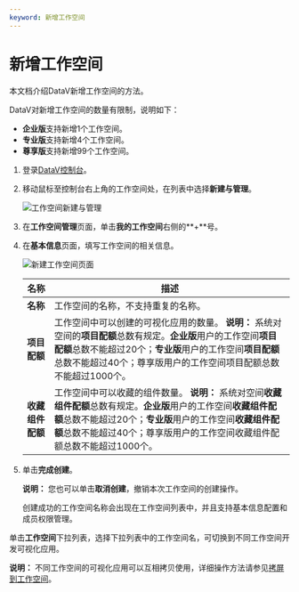 ```yaml
---
keyword: 新增工作空间
---
```


# 新增工作空间

本文档介绍DataV新增工作空间的方法。

DataV对新增工作空间的数量有限制，说明如下：

-   **企业版**支持新增1个工作空间。
-   **专业版**支持新增4个工作空间。
-   **尊享版**支持新增99个工作空间。

1.  登录[DataV控制台](https://datav.aliyun.com/)。

2.  移动鼠标至控制台右上角的工作空间处，在列表中选择**新建与管理**。

    ![工作空间新建与管理](https://static-aliyun-doc.oss-accelerate.aliyuncs.com/assets/img/zh-CN/4304992951/p40657.png)

3.  在**工作空间管理**页面，单击**我的工作空间**右侧的**+**号。

4.  在**基本信息**页面，填写工作空间的相关信息。

    ![新建工作空间页面](https://static-aliyun-doc.oss-accelerate.aliyuncs.com/assets/img/zh-CN/8204992951/p40669.png)

    |名称|描述|
    |--|--|
    |**名称**|工作空间的名称，不支持重复的名称。|
    |**项目配额**|工作空间中可以创建的可视化应用的数量。 **说明：** 系统对空间的**项目配额**总数有规定。**企业版**用户的工作空间**项目配额**总数不能超过20个；**专业版**用户的工作空间**项目配额**总数不能超过40个；尊享版用户的工作空间项目配额总数不能超过1000个。 |
    |**收藏组件配额**|工作空间中可以收藏的组件数量。 **说明：** 系统对空间**收藏组件配额**总数有规定。**企业版**用户的工作空间**收藏组件配额**总数不能超过20个；**专业版**用户的工作空间**收藏组件配额**总数不能超过40个；尊享版用户的工作空间收藏组件配额总数不能超过1000个。 |

5.  单击**完成创建**。

    **说明：** 您也可以单击**取消创建**，撤销本次工作空间的创建操作。

    创建成功的工作空间名称会出现在工作空间列表中，并且支持基本信息配置和成员权限管理。


单击**工作空间**下拉列表，选择下拉列表中的工作空间名，可切换到不同工作空间开发可视化应用。

**说明：** 不同工作空间的可视化应用可以互相拷贝使用，详细操作方法请参见[拷屏到工作空间](/cn.zh-CN/工作空间管理/工作空间功能概述.md)。

